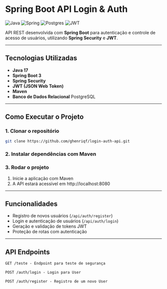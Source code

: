 # Spring Boot API Login & Auth

![Java](https://img.shields.io/badge/java-%23ED8B00.svg?style=for-the-badge&logo=openjdk&logoColor=white)
![Spring](https://img.shields.io/badge/spring-%236DB33F.svg?style=for-the-badge&logo=spring&logoColor=white)
![Postgres](https://img.shields.io/badge/postgres-%23316192.svg?style=for-the-badge&logo=postgresql&logoColor=white)
![JWT](https://img.shields.io/badge/JWT-black?style=for-the-badge&logo=JSON%20web%20tokens)

API REST desenvolvida com **Spring Boot** para autenticação e controle de acesso de usuários, utilizando **Spring Security** e **JWT**.  

---

## Tecnologias Utilizadas

- **Java 17**  
- **Spring Boot 3**  
- **Spring Security**  
- **JWT (JSON Web Token)**  
- **Maven**  
- **Banco de Dados Relacional** PostgreSQL

---

## Como Executar o Projeto

### 1. Clonar o repositório

```bash
git clone https://github.com/ghenriqf/login-auth-api.git
```

### 2. Instalar dependências com Maven

### 3. Rodar o projeto

1. Inicie a aplicação com Maven
2. A API estará acessível em http://localhost:8080

---

## Funcionalidades

- Registro de novos usuários (`/api/auth/register`)  
- Login e autenticação de usuários (`/api/auth/login`)  
- Geração e validação de tokens JWT  
- Proteção de rotas com autenticação  

---

## API Endpoints

```markdown
GET /teste - Endpoint para teste de segurança

POST /auth/login - Login para User

POST /auth/register - Registro de um novo User
```
